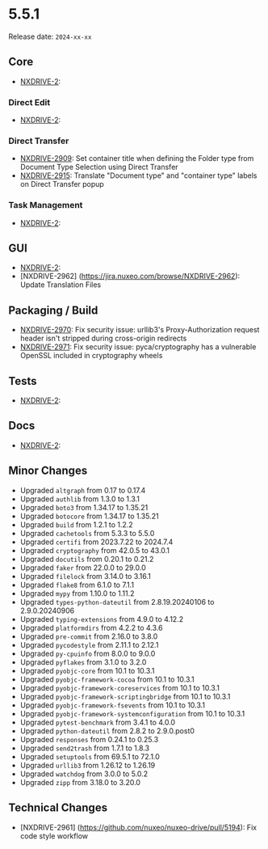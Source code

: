 # 5.5.1

Release date: `2024-xx-xx`

## Core

- [NXDRIVE-2](https://jira.nuxeo.com/browse/NXDRIVE-2):

### Direct Edit

- [NXDRIVE-2](https://jira.nuxeo.com/browse/NXDRIVE-2):

### Direct Transfer

- [NXDRIVE-2909](https://jira.nuxeo.com/browse/NXDRIVE-2909): Set container title when defining the Folder type from Document Type Selection using Direct Transfer
- [NXDRIVE-2915](https://jira.nuxeo.com/browse/NXDRIVE-2915): Translate "Document type" and "container type" labels on Direct Transfer popup

### Task Management
- [NXDRIVE-2](https://jira.nuxeo.com/browse/NXDRIVE-2):

## GUI

- [NXDRIVE-2](https://jira.nuxeo.com/browse/NXDRIVE-2):
- [NXDRIVE-2962] (https://jira.nuxeo.com/browse/NXDRIVE-2962): Update Translation Files

## Packaging / Build

- [NXDRIVE-2970](https://jira.nuxeo.com/browse/NXDRIVE-2970): Fix security issue: urllib3's Proxy-Authorization request header isn't stripped during cross-origin redirects
- [NXDRIVE-2971](https://jira.nuxeo.com/browse/NXDRIVE-2971): Fix security issue: pyca/cryptography has a vulnerable OpenSSL included in cryptography wheels

## Tests

- [NXDRIVE-2](https://jira.nuxeo.com/browse/NXDRIVE-2):

## Docs

- [NXDRIVE-2](https://jira.nuxeo.com/browse/NXDRIVE-2):

## Minor Changes

- Upgraded `altgraph` from 0.17 to 0.17.4
- Upgraded `authlib` from 1.3.0 to 1.3.1
- Upgraded `boto3` from 1.34.17 to 1.35.21
- Upgraded `botocore` from 1.34.17 to 1.35.21
- Upgraded `build` from 1.2.1 to 1.2.2
- Upgraded `cachetools` from 5.3.3 to 5.5.0
- Upgraded `certifi` from 2023.7.22 to 2024.7.4
- Upgraded `cryptography` from 42.0.5 to 43.0.1
- Upgraded `docutils` from 0.20.1 to 0.21.2
- Upgraded `faker` from 22.0.0 to 29.0.0
- Upgraded `filelock` from 3.14.0 to 3.16.1
- Upgraded `flake8` from 6.1.0 to 7.1.1
- Upgraded `mypy` from 1.10.0 to 1.11.2
- Upgraded `types-python-dateutil` from 2.8.19.20240106 to 2.9.0.20240906
- Upgraded `typing-extensions` from 4.9.0 to 4.12.2
- Upgraded `platformdirs` from 4.2.2 to 4.3.6
- Upgraded `pre-commit` from 2.16.0 to 3.8.0
- Upgraded `pycodestyle` from 2.11.1 to 2.12.1
- Upgraded `py-cpuinfo` from 8.0.0 to 9.0.0
- Upgraded `pyflakes` from 3.1.0 to 3.2.0
- Upgraded `pyobjc-core` from 10.1 to 10.3.1
- Upgraded `pyobjc-framework-cocoa` from 10.1 to 10.3.1
- Upgraded `pyobjc-framework-coreservices` from 10.1 to 10.3.1
- Upgraded `pyobjc-framework-scriptingbridge` from 10.1 to 10.3.1
- Upgraded `pyobjc-framework-fsevents` from 10.1 to 10.3.1
- Upgraded `pyobjc-framework-systemconfiguration` from 10.1 to 10.3.1
- Upgraded `pytest-benchmark` from 3.4.1 to 4.0.0
- Upgraded `python-dateutil` from 2.8.2 to 2.9.0.post0
- Upgraded `responses` from 0.24.1 to 0.25.3
- Upgraded `send2trash` from 1.7.1 to 1.8.3
- Upgraded `setuptools` from 69.5.1 to 72.1.0
- Upgraded `urllib3` from 1.26.12 to 1.26.19
- Upgraded `watchdog` from 3.0.0 to 5.0.2
- Upgraded `zipp` from 3.18.0 to 3.20.0

## Technical Changes

- [NXDRIVE-2961] (https://github.com/nuxeo/nuxeo-drive/pull/5194): Fix code style workflow
